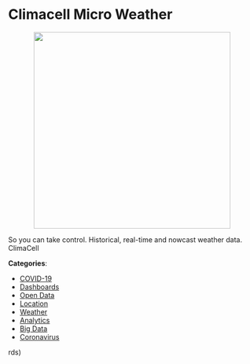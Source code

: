 # Climacell Micro Weather
<p align="center">
    <img width="400" src="https://raw.githubusercontent.com/apis-list/apis-list/apis/climacell-micro-weather/logo_256x256.png" />
</p>

So you can take control. Historical, real-time and nowcast weather data. ClimaCell



**Categories**:
- [COVID-19](https://github.com/apis-list/apis-list#covid-19)
- [Dashboards](https://github.com/apis-list/apis-list#dashboards)
- [Open Data](https://github.com/apis-list/apis-list#open-data)
- [Location](https://github.com/apis-list/apis-list#location)
- [Weather](https://github.com/apis-list/apis-list#weather)
- [Analytics](https://github.com/apis-list/apis-list#analytics)
- [Big Data](https://github.com/apis-list/apis-list#big-data)
- [Coronavirus](https://github.com/apis-list/apis-list#coronavirus)



rds)



